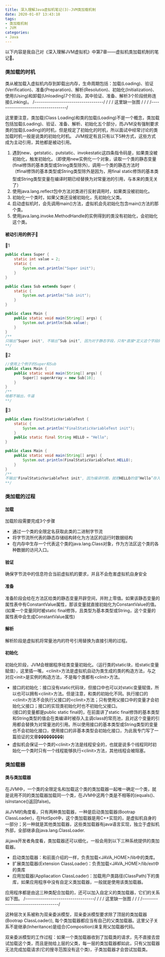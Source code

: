 ```yaml
---
title: 深入理解Java虚拟机笔记(3)-JVM类加载机制
date: 2020-01-07 13:43:18
tags:
- 类加载机制
- JVM
categories:
- Java
---
```

以下内容是我自己对《深入理解JVM虚拟机》中第7章——虚拟机类加载机制的笔记📒。

### 类加载的时机
类从被加载入虚拟机内存到卸载出内存，生命周期包括：加载(Loading)、验证(Verification)、准备(Preparation)、解析(Resolution)、初始化(Initialization)、使用(Using)和卸载(Unloading)7个阶段。其中验证、准备、解析3个阶段统称连接(Linking)。
/-----------------------------------/
/                                   /
/       这里缺一张图                  /
/                                   /
/-----------------------------------/


这里要注意，类加载(Class Loading)和类的加载(Loading)不是一个概念，类加载包括加载(Loading)、验证、准备、解析、初始化五个部分，而JVM没有强制要求类的加载(Loading)的时机，但是规定了初始化的时机，所以面试中经常讨论的类加载时机一般是说类的初始化时机。
JVM规定有且只有以下5种方式，这些方式成为主动引用，其他都是被动引用。
1. 遇到new、getstatic、putstatic、invokestatic这四条指令码是，如果类没被初始化，触发初始化。（即使用new实例化一个对象，读取一个类的静态变量(final修饰的基本类型或String类型除外)，调用一个类的静态方法时</br>
（❗️final修饰的基本类型或String类型除外是因为，用final static修饰的基本类型或String类型变量在编译时期已经替换为对常量池的引用，与本来的类无关了）
2. 使用java.lang.reflect包中方法对类进行反射调用时，如果类没被初始化。
3. 初始化一个类时，如果父类还没被初始化，先初始化父类。
4. 启动虚拟机时，会先调用main()方法，虚拟机会先初始化包含main()方法的那个类。
5. 使用java.lang.invoke.MethodHandle的实例得到的类没有初始化，会初始化这个类。

#### 被动引用的例子🌰
🌰1
```Java
public class Super {
    static int value = 2;
    static {
        System.out.println("Super init");
    }
}

public class Sub extends Super {
    static {
        System.out.println("Sub init");
    }
}

public class Main {
    public static void main(String[] args) {
        System.out.println(Sub.value);
    }
}
/**   
只输出“Super init", 不输出”Sub init“, 因为对于静态字段，只有*直接*定义这个字段的类才会初始化
**/
```
🌰2
```Java
//使用上个例子的Super和Sub
public class Main {
    public static void main(String[] args) {
        Super[] superArray = new Sub[10];
    }
}
/**
啥都不输出，牛逼
**/
```
🌰3
```Java
public class FinalStaticVariableTest {
    static {
        System.out.println("FinalStaticVariableTest init");
    }
    public static final String HELLO = "Hello";
}

public class Main {
    public static void main(String[] args) {
        System.out.println(FinalStaticVariableTest.HELLO);
    }
}
/**
不输出"FinalStaticVariableTest init", 因为编译时期，就把HELLO的值“Hello”存入了Main这个类的类常量池，运行“FinalStaticVariableTest.HELLO”时，直接引用的常量池的值，与原来的类没有关系了。
**/
```

### 类加载的过程
#### 加载
加载阶段需要完成3个步骤
* 通过一个类的全限定名获取此类的二进制字节流
* 将字节流所代表的静态存储结构转化为方法区的运行时数据结构
* 在内存中生存一个代表这个类的java.lang.Class对象，作为方法区这个类的各种数据的访问入口。
#### 验证
确保字节流中的信息符合当前虚拟机的要求，并且不会危害虚拟机自身安全
#### 准备
准备阶段会给在方法区给类的静态变量开辟空间，并附上零值。如果该静态变量的属性表中有ConstantValue属性，那该变量就直接初始化为ConstantValue的值。</br>
(如果一个变量同时被static final修饰，且类型为基本类型或String，这个变量的属性表中会生成ConstantValue属性)
#### 解析
解析阶段是虚拟机将常量池内的符号引用替换为直接引用的过程。
#### 初始化
初始化阶段，JVM会根据程序给类变量初始化。（运行类的static块，给static变量赋值），这里插一嘴，\<clinit\>方法是虚拟机自动为类生成的类的构造方法，与之对应\<init\>是实例的构造方法，不是每个类都有\<clinit\>方法。
* 接口的初始化：接口没有static代码块，但接口中也可以对static变量赋值，所以也可以拥有\<clinit\>方法。但是注意，和类的初始化不同。执行接口的\<clinit\>方法不会执行父接口的\<clinit\>方法；只有使用父接口中的变量才会初始化父接口；接口的实现类初始化时也不初始化父接口。</br>
(接口的变量都是public static final的，在前面讲了static final修饰的基本类型和String类型的值会在类编译时被存入主调class的常亮池，且对这个变量的引用都会替换为对常量池的引用。所以使用接口的基本类型或String类型的变量也不会初始化接口，使用接口的非基本类型会初始化接口，为此我专门写了一篇验证的文章🔒🔒🔒🔒🔒🔒🔒🔒🔒)
* 虚拟机会保证一个类的\<clinit\>方法是线程安全的，也就是说多个线程同时初始化一个类时只有一个线程能够执行\<clinit\>方法，其他线程会被阻塞。

### 类加载器
#### 类与类加载器
在JVM中，一个类的全限定名和加载这个类的类加载器一起唯一确定一个类，就是说用不同的类加载器加载同一个类，在JVM中这两个类是不相等的(equals()、isInstance()返回false)。

从JVM的角度看，只有两种类加载器，一种是启动类加载器(Bootrap ClassLoader)，在HotSpot中，这个类加载器是用C++实现的，是虚拟机自身的一部分；另一种就是其他类加载器，这些类加载器有java语言实现，独立于虚拟机外部，全部继承自java.lang.ClassLoader.

从java开发者角度看，类加载器还可以细化，一般会用到以下三种系统提供的类加载器。
* 启动类加载器：和前面介绍的一样，负责加载\<JAVA_HOME>/lib中的类库。
* 扩展类加载器(Extension ClassLoader)：负责加载\<JAVA_HOME>/lib/ext中的类库
* 应用加载器(Appliacation ClassLoader)：加载用户类路径(ClassPath)下的类库，如果应用程序中没有自定义类加载器，一般就是使用该类加载器。

应用程序都是由这三种类配合加载的，还可以加入自定义的类加载器，它们的关系如下图。
/-----------------------------------/
/                                   /
/       这里缺一张图                  /
/                                   /
/-----------------------------------/

这种层次关系被称为双亲委派模型，双亲委派模型要求除了顶层的类加载器(Bootrap ClassLoader)), 每个类加载器都应当有自己的父类加载器。这里父子关系不是继承(Inheritance)是组合(Composition)来复用父加载器代码。

双亲委派模型的工作过程：如果一个类加载器收到了加载类的请求，先不直接去尝试加载这个类，而且是抛给上层的父类，每一层的类加载器都如此，只有父加载器无法完成加载请求(它的搜寻范围没有这个类)，子类加载器才会尝试加载类。